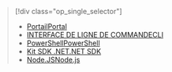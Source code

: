> [!div class="op_single_selector"]
> * [<span data-ttu-id="e1aa8-101">Portail</span><span class="sxs-lookup"><span data-stu-id="e1aa8-101">Portal</span></span>](../articles/data-lake-analytics/data-lake-analytics-manage-use-portal.md)
> * [<span data-ttu-id="e1aa8-102">INTERFACE DE LIGNE DE COMMANDE</span><span class="sxs-lookup"><span data-stu-id="e1aa8-102">CLI</span></span>](../articles/data-lake-analytics/data-lake-analytics-manage-use-cli.md)
> * [<span data-ttu-id="e1aa8-103">PowerShell</span><span class="sxs-lookup"><span data-stu-id="e1aa8-103">PowerShell</span></span>](../articles/data-lake-analytics/data-lake-analytics-manage-use-powershell.md)
> * [<span data-ttu-id="e1aa8-104">Kit SDK .NET</span><span class="sxs-lookup"><span data-stu-id="e1aa8-104">.NET SDK</span></span>](../articles/data-lake-analytics/data-lake-analytics-manage-use-dotnet-sdk.md)
> * [<span data-ttu-id="e1aa8-105">Node.JS</span><span class="sxs-lookup"><span data-stu-id="e1aa8-105">Node.js</span></span>](../articles/data-lake-analytics/data-lake-analytics-manage-use-nodejs.md)
> 
> 

